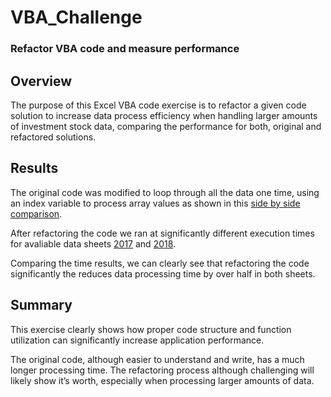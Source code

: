 # VBA_Challenge
### Refactor VBA code and measure performance

## Overview

The purpose of this Excel VBA code exercise is to refactor a given code solution to increase data process efficiency when handling larger amounts of investment stock data,  comparing the performance for both, original and refactored  solutions.

## Results

The original code was modified to loop through all the data one time, using an index variable to process array values as shown in this [side by side comparison](https://github.com/serpaulus/VBA_Challenge/blob/main/Side_by_Side_Code_Comparison.pdf).

After refactoring the code we ran at significantly different execution times for avaliable data sheets [2017](https://github.com/serpaulus/VBA_Challenge/blob/main/VBA_Challenge_2017.PNG) and [2018](https://github.com/serpaulus/VBA_Challenge/blob/main/VBA_Challenge_2018.PNG).

Comparing the time results, we can clearly see that refactoring the code significantly the reduces data processing time by over half in both sheets.   

## Summary

This exercise clearly shows how proper code structure and function utilization can significantly increase application performance. 

The original code, although easier to understand and write, has a much longer processing time. The refactoring process although challenging will likely show it’s worth, especially when processing larger amounts of data.    
